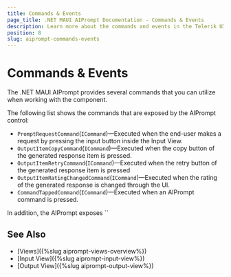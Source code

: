 ```yaml
---
title: Commands & Events
page_title: .NET MAUI AIPrompt Documentation - Commands & Events
description: Learn more about the commands and events in the Telerik UI for .NET MAUI AIPrompt control.
position: 8
slug: aiprompt-commands-events
---
```


# Commands & Events

The .NET MAUI AIPrompt provides several commands that you can utilize when working with the component.

The following list shows the commands that are exposed by the AIPrompt control:

* `PromptRequestCommand`(`ICommand`)&mdash;Executed when the end-user makes a request by pressing the input button inside the Input View.
* `OutputItemCopyCommand`(`ICommand`)&mdash;Executed when the copy button of the generated response item is pressed.
* `OutputItemRetryCommand`(`ICommand`)&mdash;Executed when the retry button of the generated response item is pressed
* `OutputItemRatingChangedCommand`(`ICommand`)&mdash;Executed when the rating of the generated response is changed through the UI.
* `CommandTappedCommand`(`ICommand`)&mdash;Executed when an AIPrompt command is pressed. 

In addition, the AIPrompt exposes ``

## See Also

- [Views]({%slug aiprompt-views-overview%})
- [Input View]({%slug aiprompt-input-view%})
- [Output View]({%slug aiprompt-output-view%})
